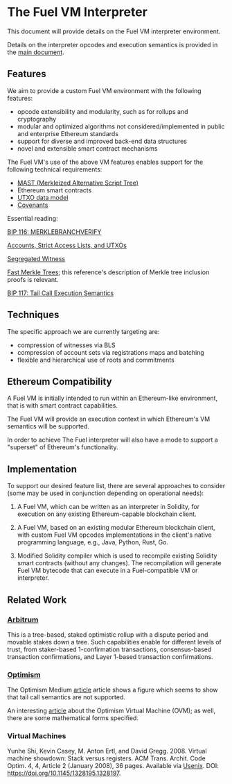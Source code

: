 # The Fuel VM Interpreter

This document will provide details on the Fuel VM interpreter environment. 

Details on the interpreter opcodes and execution semantics is provided in the [main document](main.md).

## Features 

We aim to provide a custom Fuel VM environment with the following features:

* opcode extensibility and modularity, such as for rollups and cryptography
* modular and optimized algorithms not considered/implemented in public and enterprise Ethereum standards
* support for diverse and improved back-end data structures
* novel and extensible smart contract mechanisms

The Fuel VM's use of the above VM features enables support for the following technical requirements:
* [MAST (Merkleized Alternative Script Tree)](https://bitcoinops.org/en/topics/mast/)
* Ethereum smart contracts
* [UTXO data model](https://en.bitcoin.it/wiki/Transaction)
* [Covenants](https://fc16.ifca.ai/bitcoin/papers/MES16.pdf)

Essential reading:

[BIP 116: MERKLEBRANCHVERIFY](https://github.com/bitcoin/bips/blob/master/bip-0116.mediawiki#motivation)

[Accounts, Strict Access Lists, and UTXOs](https://hackmd.io/KOJdKANHSvaGC_8IugEAJA#)

[Segregated Witness](https://github.com/bitcoin/bips/blob/master/bip-0141.mediawiki)

[Fast Merkle Trees](https://github.com/bitcoin/bips/blob/master/bip-0098.mediawiki); this reference's description of Merkle tree inclusion proofs is relevant.

[BIP 117: Tail Call Execution Semantics](https://github.com/bitcoin/bips/blob/master/bip-0117.mediawiki)





## Techniques 

The specific approach we are currently targeting are:

* compression of witnesses via BLS
* compression of account sets via registrations maps and batching
* flexible and hierarchical use of roots and commitments

## Ethereum Compatibility

A Fuel VM is initially intended to run within an Ethereum-like environment, that is with smart contract capabilities. 

The Fuel VM will provide an execution context in which Ethereum's VM semantics will be supported. 

In order to achieve The Fuel interpreter will also have a mode to support a "superset" of Ethereum's functionality.

## Implementation

To support our desired feature list, there are several approaches to consider (some may be used in conjunction depending on operational needs):

1. A Fuel VM, which can be written as an interpreter in Solidity, for execution on any existing Ethereum-capable blockchain client.

1. A Fuel VM, based on an existing modular Ethereum blockchain client, with custom Fuel VM opcodes implementations in the client's native programming language, e.g., Java, Python, Rust, Go.

1. Modified Solidity compiler which is used to recompile existing Solidity smart contracts (without any changes). The recompilation will generate Fuel VM bytecode that can execute in a Fuel-compatible VM or interpreter. 

## Related Work

### [Arbitrum](https://github.com/OffchainLabs/arbitrum)

This is a tree-based, staked optimistic rollup with a dispute period and movable stakes down a tree. Such capabilities enable for different levels of trust, from staker-based 1-confirmation transactions, consensus-based transaction confirmations, and Layer 1-based transaction confirmations.  

### [Optimism](https://github.com/ethereum-optimism/optimism-monorepo)

The Optimism Medium [article](https://medium.com/plasma-group/ethereum-smart-contracts-in-l2-optimistic-rollup-2c1cef2ec537) article shows a figure which seems to show that tail call semantics are not supported.  

An interesting [article](https://medium.com/plasma-group/introducing-the-ovm-db253287af50) about the Optimism Virtual Machine (OVM); as well, there are some mathematical forms specified.
 
### Virtual Machines

Yunhe Shi, Kevin Casey, M. Anton Ertl, and David Gregg. 2008. Virtual machine showdown: Stack versus registers. ACM Trans. Archit. Code Optim. 4, 4, Article 2 (January 2008), 36 pages. Available via [Usenix](https://www.usenix.org/events%2Fvee05%2Ffull_papers/p153-yunhe.pdf). DOI: https://doi.org/10.1145/1328195.1328197.
